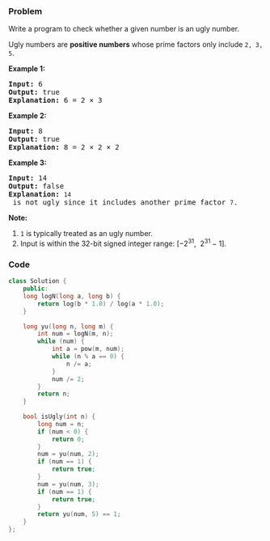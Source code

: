 ### Problem
<p>Write a program to check whether a given number is an ugly number.</p>

<p>Ugly numbers are <strong>positive numbers</strong> whose prime factors only include <code>2, 3, 5</code>.</p>

<p><strong>Example 1:</strong></p>

<pre>
<strong>Input:</strong> 6
<strong>Output:</strong> true
<strong>Explanation: </strong>6 = 2 &times;&nbsp;3</pre>

<p><strong>Example 2:</strong></p>

<pre>
<strong>Input:</strong> 8
<strong>Output:</strong> true
<strong>Explanation: </strong>8 = 2 &times; 2 &times;&nbsp;2
</pre>

<p><strong>Example 3:</strong></p>

<pre>
<strong>Input:</strong> 14
<strong>Output:</strong> false 
<strong>Explanation: </strong><code>14</code> is not ugly since it includes another prime factor <code>7</code>.
</pre>

<p><strong>Note:</strong></p>

<ol>
	<li><code>1</code> is typically treated as an ugly number.</li>
	<li>Input is within the 32-bit signed integer range:&nbsp;[&minus;2<sup>31</sup>,&nbsp; 2<sup>31&nbsp;</sup>&minus; 1].</li>
</ol>

### Code
```cpp
class Solution {
    public:
    long logN(long a, long b) {
        return log(b * 1.0) / log(a * 1.0);
    }
    
    long yu(long n, long m) {
        int num = logN(m, n);
        while (num) {
            int a = pow(m, num);
            while (n % a == 0) {
                n /= a;
            }
            num /= 2;
        }
        return n;
    }
    
    bool isUgly(int n) {
        long num = n;
        if (num < 0) {
            return 0;
        }
        num = yu(num, 2);
        if (num == 1) {
            return true;
        }
        num = yu(num, 3);
        if (num == 1) {
            return true;
        }
        return yu(num, 5) == 1;
    }
};
```
